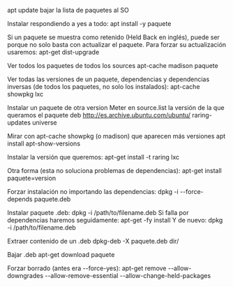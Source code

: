 apt update
  bajar la lista de paquetes al SO

Instalar respondiendo a yes a todo:
  apt install -y paquete

Si un paquete se muestra como retenido (Held Back en inglés), puede ser porque no solo basta con actualizar el paquete.
Para forzar su actualización usaremos:
apt-get dist-upgrade

Ver todos los paquetes de todos los sources
apt-cache madison paquete

Ver todas las versiones de un paquete, dependencias y dependencias inversas (de todos los paquetes, no solo los instalados):
apt-cache showpkg lxc

Instalar un paquete de otra version
Meter en source.list la versión de la que queramos el paquete
deb http://es.archive.ubuntu.com/ubuntu/ raring-updates universe

Mirar con apt-cache showpkg (o madison) que aparecen más versiones
apt install apt-show-versions


Instalar la versión que queremos:
apt-get install -t raring lxc

Otra forma (esta no soluciona problemas de dependencias):
apt-get install paquete=version


Forzar instalación no importando las dependencias:
dpkg -i --force-depends paquete.deb

Instalar paquete .deb:
dpkg -i /path/to/filename.deb
Si falla por dependencias haremos seguidamente:
apt-get -fy install
Y de nuevo:
dpkg -i /path/to/filename.deb


Extraer contenido de un .deb
dpkg-deb -X paquete.deb dir/


Bajar .deb
apt-get download paquete


Forzar borrado (antes era --force-yes):
apt-get remove --allow-downgrades --allow-remove-essential --allow-change-held-packages
